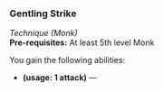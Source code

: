 ### Gentling Strike
*Technique (Monk)*  
**Pre-requisites:** At least 5th level Monk

You gain the following abilities:
* **(usage: 1 attack)** —
